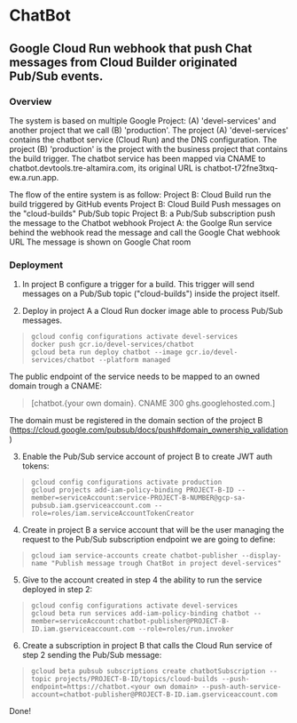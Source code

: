 # ChatBot

## Google Cloud Run webhook that push Chat messages from Cloud Builder originated Pub/Sub events.

### Overview

The system is based on multiple Google Project: (A) 'devel-services' and another project that we call (B) 'production'.
The project (A) 'devel-services' contains the chatbot service (Cloud Run) and the DNS configuration.
The project (B) 'production' is the project with the business project that contains the build trigger.
The chatbot service has been mapped via CNAME to chatbot.devtools.tre-altamira.com, its original URL is chatbot-t72fne3txq-ew.a.run.app.

The flow of the entire system is as follow:
Project B: Cloud Build run the build triggered by GitHub events
Project B: Cloud Build Push messages on the "cloud-builds" Pub/Sub topic
Project B: a Pub/Sub subscription push the message to the Chatbot webhook 
Project A: the Goolge Run service behind the webhook read the message and call the Google Chat webhook URL
The message is shown on Google Chat room

### Deployment

1. In project B configure a trigger for a build. This trigger will send messages on a Pub/Sub topic ("cloud-builds") inside the project itself.

2. Deploy in project A a Cloud Run docker image able to process Pub/Sub messages.

> `gcloud config configurations activate devel-services`  
> `docker push gcr.io/devel-services/chatbot`  
> `gcloud beta run deploy chatbot --image gcr.io/devel-services/chatbot --platform managed`  

The public endpoint of the service needs to be mapped to an owned domain trough a CNAME:

> [chatbot.{your own domain}. CNAME 300 ghs.googlehosted.com.]

The domain must be registered in the domain section of the project B (https://cloud.google.com/pubsub/docs/push#domain_ownership_validation)

3. Enable the Pub/Sub service account of project B to create JWT auth tokens:

> `gcloud config configurations activate production`  
> `gcloud projects add-iam-policy-binding PROJECT-B-ID --member=serviceAccount:service-PROJECT-B-NUMBER@gcp-sa-pubsub.iam.gserviceaccount.com --role=roles/iam.serviceAccountTokenCreator`  

4. Create in project B a service account that will be the user managing the request to the Pub/Sub subscription endpoint we are going to define:

> `gcloud iam service-accounts create chatbot-publisher --display-name "Publish message trough ChatBot in project devel-services"`  

5. Give to the account created in step 4 the ability to run the service deployed in step 2:

> `gcloud config configurations activate devel-services`  
> `gcloud beta run services add-iam-policy-binding chatbot --member=serviceAccount:chatbot-publisher@PROJECT-B-ID.iam.gserviceaccount.com --role=roles/run.invoker`  

6. Create a subscription in project B that calls the Cloud Run service of step 2 sending the Pub/Sub message:

> `gcloud beta pubsub subscriptions create chatbotSubscription --topic projects/PROJECT-B-ID/topics/cloud-builds --push-endpoint=https://chatbot.<your own domain> --push-auth-service-account=chatbot-publisher@PROJECT-B-ID.iam.gserviceaccount.com`  

Done!
